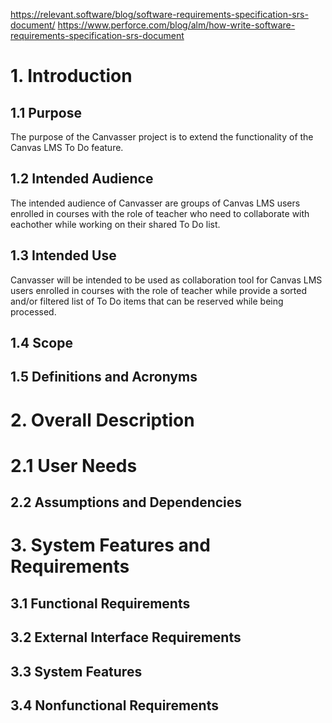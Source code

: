 https://relevant.software/blog/software-requirements-specification-srs-document/
https://www.perforce.com/blog/alm/how-write-software-requirements-specification-srs-document

# 1. Introduction

## 1.1 Purpose
The purpose of the Canvasser project is to extend the functionality of the Canvas LMS To Do feature.

## 1.2 Intended Audience
The intended audience of Canvasser are groups of Canvas LMS users enrolled in courses with the role of teacher who need to collaborate with eachother while working on their shared To Do list.

## 1.3 Intended Use
Canvasser will be intended to be used as collaboration tool for Canvas LMS users enrolled in courses with the role of teacher while 
provide a sorted and/or filtered list of To Do items that can be reserved while being processed.

## 1.4 Scope

## 1.5 Definitions and Acronyms

# 2. Overall Description

# 2.1 User Needs

## 2.2 Assumptions and Dependencies

# 3. System Features and Requirements

## 3.1 Functional Requirements

## 3.2 External Interface Requirements

## 3.3 System Features

## 3.4 Nonfunctional Requirements
